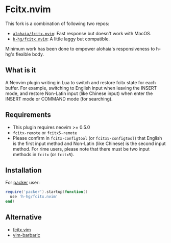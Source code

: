 # Fcitx.nvim

This fork is a combination of following two repos:
* [`alohaia/fcitx.nvim`](https://github.com/alohaia/fcitx.nvim): Fast response but doesn't work with MacOS.
* [`h-hg/fcitx.nvim`](https://github.com/h-hg/fcitx.nvim): A little laggy but compatible.

Minimum work has been done to empower alohaia's responsiveness to h-hg's flexible body.

## What is it

A Neovim plugin writing in Lua to switch and restore fcitx state for each buffer. For example, switching to English input when leaving the INSERT mode, and restore Non-Latin input (like Chinese input) when enter the INSERT mode or COMMAND mode (for searching).

## Requirements

- This plugin requires neovim >= 0.5.0
- `fcitx-remote` or `fcitx5-remote`
- Please confirm in `fcitx-configtool` (or `fcitx5-configtool`) that English is the first input method and Non-Latin (like Chinese) is the second input method. For rime users, please note that there must be two input methods in `fcitx` (or `fcitx5`).

## Installation

For [packer](https://github.com/wbthomason/packer.nvim) user:

```lua
require('packer').startup(function()
  use 'h-hg/fcitx.nvim'
end)
```

## Alternative

- [fcitx.vim](https://github.com/lilydjwg/fcitx.vim)
- [vim-barbaric](https://github.com/rlue/vim-barbaric)

